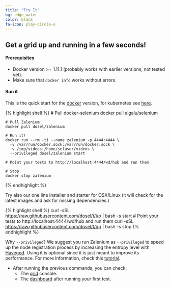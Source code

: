 ```yaml
---
title: "Try It"
bg: edge_water
color: black
fa-icon: play-circle-o
---
```

## Get a grid up and running in a few seconds!

#### Prerequisites
* Docker version >= 1.11.1 (probably works with earlier versions, not tested yet).
* Make sure that <code class="bg-light text-dark">docker info</code> works without errors.

#### Run it

This is the quick start for the <a href="#docker"><u>docker</u></a> version, for kubernetes see <a href="#kubernetes"><u>here</u></a>.  

{% highlight shell %}
    # Pull docker-selenium
    docker pull elgalu/selenium
    
    # Pull Zalenium
    docker pull dosel/zalenium
    
    # Run it!
    docker run --rm -ti --name zalenium -p 4444:4444 \
      -v /var/run/docker.sock:/var/run/docker.sock \
      -v /tmp/videos:/home/seluser/videos \
      --privileged dosel/zalenium start
      
    # Point your tests to http://localhost:4444/wd/hub and run them

    # Stop
    docker stop zalenium
{% endhighlight %}

Try also our one line installer and starter for OSX/Linux (it will check for the latest images and ask for missing
dependencies.)

{% highlight shell %}
    curl -sSL https://raw.githubusercontent.com/dosel/t/i/p | bash -s start
    # Point your tests to http://localhost:4444/wd/hub and run them
    curl -sSL https://raw.githubusercontent.com/dosel/t/i/p | bash -s stop
{% endhighlight %}


Why <code class="bg-light text-dark">--privileged</code>? We suggest you run Zalenium as 
<code class="bg-light text-dark">--privileged</code> to speed up the node registration process by increasing the entropy
level with [Haveged](http://www.issihosts.com/haveged/). Using it is optional since it is just meant to improve its
performance. For more information, check this
<a target="_blank" href="https://www.digitalocean.com/community/tutorials/how-to-setup-additional-entropy-for-cloud-servers-using-haveged"><u>tutorial</u></a>.


* After running the previous commands, you can check:
  * The <a target="_blank" href="http://localhost:4444/grid/console"><u>grid</u></a> console.
  * The <a target="_blank" href="http://localhost:4444/dashboard"><u>dashboard</u></a> after running your first test.



